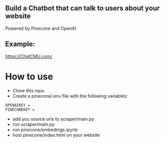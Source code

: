 ## Build a Chatbot that can talk to users about your website

Powered by Pinecone and OpenAI

## Example:

https://ChatCMU.com/

# How to use

- Clone this repo
- Create a pinecone/.env file with the following variables:

```
OPENAIKEY =
PINECONEKEY =
```

- add you source urls to scraper/main.py
- run scraper/main.py
- run pinecone/embedings.ipynb
- host pinecone/index.html on your website
